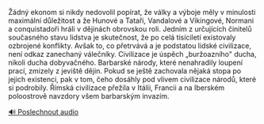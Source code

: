 
Žádný ekonom si nikdy nedovolil popírat, že války a výboje měly v minulosti maximální důležitost a že Hunové a Tataři, Vandalové a Vikingové, Normani a conquistadoři hráli v dějinách obrovskou roli. Jedním z určujících činitelů současného stavu lidstva je skutečnost, že po celá tisíciletí existovaly ozbrojené konflikty. Avšak to, co přetrvává a je podstatou lidské civilizace, není odkaz zanechaný válečníky. Civilizace je úspěch „buržoazního" ducha, nikoli ducha dobyvačného. Barbarské národy, které nenahradily loupení prací, zmizely z jeviště dějin. Pokud se ještě zachovala nějaká stopa po jejich existenci, pak v tom, čeho dosáhly pod vlivem civilizace národů, které si podrobily. Římská civilizace přežila v Itálii, Francii a na Iberském poloostrově navzdory všem barbarským invazím.

[🔊 Poslechnout audio](/data/7-paragraphs/audio/chapter_125/para_001-dn-ekonom-si-nikdy-nedovolil-poprat-e-vlky.mp3)

